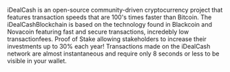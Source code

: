   iDealCash is an open-source community-driven cryptocurrency project that features transaction speeds that are 100's times faster than Bitcoin. The iDealCashBlockchain is based on the technology found in Blackcoin and Novacoin featuring fast and secure transactions, incredebly low transactionfees. Proof of Stake allowing stakeholders to increase their investments up to 30% each year!
  Transactions made on the iDealCash network are almost instantaneous and require only 8 seconds or less to be visible in your wallet. 
